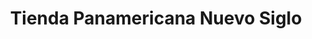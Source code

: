 ---
title: "Tienda Panamericana Nuevo Siglo"
url: /vertientes/tienda-panamericana-nuevo-siglo/
shop: supermercado
---